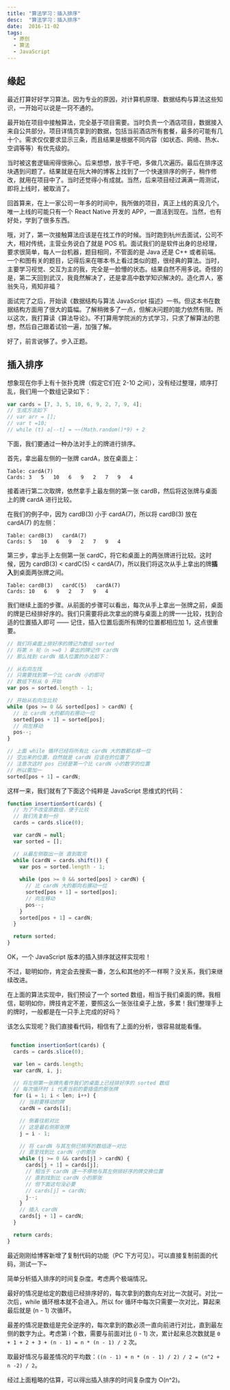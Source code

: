 ```yaml
---
title: "算法学习：插入排序"
desc:  "算法学习：插入排序"
date:  2016-11-02
tags:
  - 原创
  - 算法
  - JavaScript
---
```


## 缘起

最近打算好好学习算法。因为专业的原因，对计算机原理、数据结构与算法这些知识，一开始可以说是一窍不通的。

最开始在项目中接触算法，完全基于项目需要。当时负责一个酒店项目，数据接入来自公共部分。项目详情页拿到的数据，包括当前酒店所有套餐，最多的可能有几十个。需求仅仅要求显示三条，而且结果是根据不同内容（如状态、网络、热水、空调等等）有优先级的。

当时被这套逻辑闹得很揪心。后来想想，放手干吧，多做几次遍历。最后在排序这块遇到问题了。结果就是在阮大神的博客上找到了一个快速排序的例子，稍作修改，就用在项目中了。当时还觉得小有成就。当然，后来项目经过满满一周测试，即将上线时，被取消了。

回首算来，在上一家公司一年多的时间中，我所做的项目，真正上线的真没几个。唯一上线的可能只有一个 React Native 开发的 APP，一直活到现在。当然，也有好处，学到了很多东西。

哦，对了，第一次接触算法应该是在找工作的时候。当时跑到杭州去面试，公司不大，相对传统，主营业务说白了就是 POS 机。面试我们的是软件出身的总经理，要求很简单，每人一台机器，题目相同，不管面的是 Java 还是 C++ 或者前端。一个和图有关的题目，记得后来在哪本书上看过类似的题，很经典的算法。当时，主要学习视觉、交互为主的我，完全是一脸懵的状态。结果自然不用多说。奇怪的是，第二天回到武汉，我竟然解决了，还是拿高中数学知识解决的。造化弄人，塞翁失马，焉知非福？

面试完了之后，开始读《数据结构与算法 JavaScript 描述》一书。但这本书在数据结构方面用了很大的篇幅。了解稍微多了一点，但解决问题的能力依然有限。所以这次，我打算读《算法导论》。不打算用学院派的方式学习，只求了解算法的思想，然后自己跟着试验一遍，加强了解。

好了，前言说够了。步入正题。

## 插入排序

想象现在你手上有十张扑克牌（假定它们在 2-10 之间），没有经过整理，顺序打乱，我们用一个数组记录如下：

```javascript
var cards = [7, 3, 5, 10, 6, 9, 2, 7, 9, 4];
// 生成方法如下
// var arr = [];
// var t =10;
// while (t) a[--t] = ~~(Math.random()*9) + 2
```

下面，我们要通过一种办法对手上的牌进行排序。

首先，拿出最左侧的一张牌 cardA，放在桌面上：

```
Table: cardA(7)
Cards: 3   5   10   6   9   2   7   9   4
```

接着进行第二次取牌，依然拿手上最左侧的第一张 cardB，然后将这张牌与桌面上的牌 cardA 进行比较。

在我们的例子中，因为 cardB(3) 小于 cardA(7)，所以将 cardB(3) 放在 cardA(7) 的左侧：

```
Table: cardB(3)   cardA(7)
Cards: 5   10   6   9   2   7   9   4
```

第三步，拿出手上左侧第一张 cardC，将它和桌面上的两张牌进行比较。这时候，因为 cardB(3) < cardC(5) < cardA(7)，所以我们将这次从手上拿出的牌**插入**到桌面两张牌之间。

```
Table: cardB(3)   cardC(5)   cardA(7)
Cards: 10   6   9   2   7   9   4
```

我们继续上面的步骤。从前面的步骤可以看出，每次从手上拿出一张牌之前，桌面的牌是已经排好序的。我们只需要将此次拿出的牌与桌面上的牌一一比较，找到合适的位置插入即可 —— 记住，插入位置后面所有牌的位置都相应加 1，这点很重要。

```javascript
// 我们将桌面上排好序的牌记为数组 sorted
// 将第 n 轮（n >=0 ）拿出的牌记作 cardN
// 那么找到 cardN 插入位置的办法如下：

// 从右向左找
// 只需要找到第一个比 cardN 小的即可
// 数组下标从 0 开始
var pos = sorted.length - 1;

// 开始从右向左比较
while (pos >= 0 && sorted[pos] > cardN) {
  // 比 cardN 大的都向右挪动一位
  sorted[pos + 1] = sorted[pos];
  // 向左移动
  pos--;
}

// 上面 while 循环已经将所有比 cardN 大的数都右移一位
// 空出来的位置，自然就是 cardN 应该在的位置了
// 注意次这时 pos 已经是第一个比 cardN 小的数字的位置
// 所以需加一
sorted[pos + 1] = cardN;

```

这样一来，我们就有了下面这个纯粹是 JavaScript 思维式的代码：

```javascript
function insertionSort(cards) {
  // 为了不改变原数组，便于比较
  // 我们先复制一份
  cards = cards.slice(0);

  var cardN = null;
  var sorted = [];

  // 从最左侧取出一张 直到取完
  while (cardN = cards.shift()) {
    var pos = sorted.length - 1;
    
    while (pos >= 0 && sorted[pos] > cardN) {
      // 比 cardN 大的都向右挪动一位
      sorted[pos + 1] = sorted[pos];
      // 向左移动
      pos--;
    }
    sorted[pos + 1] = cardN;
  }

  return sorted;
}
```

OK，一个 JavaScript 版本的插入排序就这样实现啦！

不过，聪明如你，肯定会去搜索一番，怎么和其他的不一样啊？没关系，我们来继续改进。

在上面的算法实现中，我们预设了一个 sorted 数组，相当于我们桌面的牌。我相信，聪明如你，牌技肯定不差，要照这么一张张往桌子上放，多累！我们整理手上的牌时，一般都是在一只手上完成的好吗？

该怎么实现呢？我们直接看代码，相信有了上面的分析，很容易就能看懂。

```javascript

 function insertionSort(cards) {
  cards = cards.slice(0);

  var len = cards.length;
  var cardN, i, j;

  // 将左侧第一张牌先看作我们的桌面上已经排好序的 sorted 数组
  // 每次循环时 i 代表当前的要插值的那张牌
  for (i = 1; i < len; i++) {
    // 当前要移动的牌
    cardN = cards[i];

    // 倒着往前对比
    // 这是最右侧那张牌
    j = i - 1;

    // 将 cardN 与其左侧已排序的数组逐一对比
    // 直至找到比 cardN 小的那张
    while (j >= 0 && cards[j] > cardN) {
      cards[j + 1] = cards[j];
      // 相当于 cardN 逐一不停地与其左侧排好序的牌交换位置
      // 直到找到比 cardN 小的那张
      // 但下面这句没必要
      // cards[j] = cardN;
      j--;
    }
    // 插入 cardN 
    cards[j + 1] = cardN;
  }

  return cards;
}
```

最近刚刚给博客新增了复制代码的功能（PC 下方可见）。可以直接复制前面的代码，测试一下~

简单分析插入排序的时间复杂度。考虑两个极端情况。

最好的情况是给定的数组已经排序好的，每次拿到的数向左对比一次就可。对比一次后，while 循环根本就不会进入。所以 for 循环中每次只需要一次对比，算起来最后就是 (n - 1) 次循环。

最差的情况是数组是完全逆序的，每次拿到的数必须一直向前进行对比，直到最左侧的数字为止。考虑第 i 个数，需要与前面对比 (i - 1) 次，累计起来总次数就是 `0 + 1 + 2 + 3 + (n - 1) = n * (n - 1) / 2` 次。

取最好情况与最差情况的平均数：`((n - 1) + n * (n - 1) / 2) / 2 = (n^2 + n -2) / 2`。

经过上面粗略的估算，可以得出插入排序的时间复杂度为 O(n^2)。







